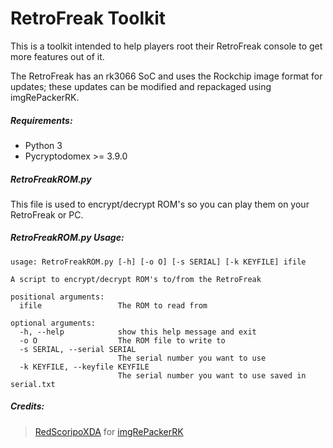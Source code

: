 # RetroFreak Toolkit

This is a toolkit intended to help players root their RetroFreak console to get more features out of it.

The RetroFreak has an rk3066 SoC and uses the Rockchip image format for updates; these updates can be modified and repackaged using imgRePackerRK.

##### Requirements:
* Python 3
* Pycryptodomex >= 3.9.0

##### RetroFreakROM.py
This file is used to encrypt/decrypt ROM's so you can play them on your RetroFreak or PC.

##### RetroFreakROM.py Usage:
```
usage: RetroFreakROM.py [-h] [-o O] [-s SERIAL] [-k KEYFILE] ifile

A script to encrypt/decrypt ROM's to/from the RetroFreak

positional arguments:
  ifile                 The ROM to read from

optional arguments:
  -h, --help            show this help message and exit
  -o O                  The ROM file to write to
  -s SERIAL, --serial SERIAL
                        The serial number you want to use
  -k KEYFILE, --keyfile KEYFILE
                        The serial number you want to use saved in serial.txt
```

##### Credits:
> [RedScoripoXDA](https://forum.xda-developers.com/member.php?u=4582467) for [imgRePackerRK](https://forum.xda-developers.com/showthread.php?t=2257331)
